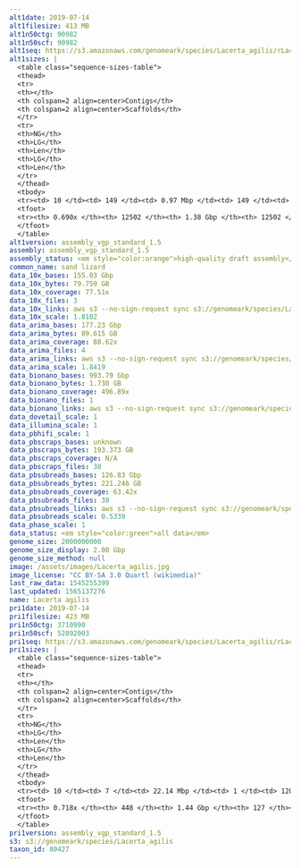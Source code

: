 ```yaml
---
alt1date: 2019-07-14
alt1filesize: 413 MB
alt1n50ctg: 90982
alt1n50scf: 90982
alt1seq: https://s3.amazonaws.com/genomeark/species/Lacerta_agilis/rLacAgi1/assembly_vgp_standard_1.5/rLacAgi1.alt.asm.20190714.fasta.gz
alt1sizes: |
  <table class="sequence-sizes-table">
  <thead>
  <tr>
  <th></th>
  <th colspan=2 align=center>Contigs</th>
  <th colspan=2 align=center>Scaffolds</th>
  </tr>
  <tr>
  <th>NG</th>
  <th>LG</th>
  <th>Len</th>
  <th>LG</th>
  <th>Len</th>
  </tr>
  </thead>
  <tbody>
  <tr><td> 10 </td><td> 149 </td><td> 0.97 Mbp </td><td> 149 </td><td> 0.97 Mbp </td></tr>  <tr><td> 20 </td><td> 407 </td><td> 0.63 Mbp </td><td> 407 </td><td> 0.63 Mbp </td></tr>  <tr><td> 30 </td><td> 792 </td><td> 0.43 Mbp </td><td> 792 </td><td> 0.43 Mbp </td></tr>  <tr><td> 40 </td><td> 1383 </td><td> 0.25 Mbp </td><td> 1383 </td><td> 0.25 Mbp </td></tr>  <tr style="background-color:#cccccc;"><td> 50 </td><td> 2731 </td><td> 90.98 Kbp </td><td> 2731 </td><td> 90.98 Kbp </td></tr>  <tr><td> 60 </td><td> 6040 </td><td> 43.69 Kbp </td><td> 6040 </td><td> 43.69 Kbp </td></tr>  <tr><td> 70 </td><td> - </td><td> - </td><td> - </td><td> - </td></tr>  <tr><td> 80 </td><td> - </td><td> - </td><td> - </td><td> - </td></tr>  <tr><td> 90 </td><td> - </td><td> - </td><td> - </td><td> - </td></tr>  <tr><td> 100 </td><td> - </td><td> - </td><td> - </td><td> - </td></tr>  </tbody>
  <tfoot>
  <tr><th> 0.690x </th><th> 12502 </th><th> 1.38 Gbp </th><th> 12502 </th><th> 1.38 Gbp </th></tr>
  </tfoot>
  </table>
alt1version: assembly_vgp_standard_1.5
assembly: assembly_vgp_standard_1.5
assembly_status: <em style="color:orange">high-quality draft assembly</em>
common_name: sand lizard
data_10x_bases: 155.03 Gbp
data_10x_bytes: 79.759 GB
data_10x_coverage: 77.51x
data_10x_files: 3
data_10x_links: aws s3 --no-sign-request sync s3://genomeark/species/Lacerta_agilis/rLacAgi1/genomic_data/10x/ .<br>
data_10x_scale: 1.8102
data_arima_bases: 177.23 Gbp
data_arima_bytes: 89.615 GB
data_arima_coverage: 88.62x
data_arima_files: 4
data_arima_links: aws s3 --no-sign-request sync s3://genomeark/species/Lacerta_agilis/rLacAgi1/genomic_data/arima/ .<br>
data_arima_scale: 1.8419
data_bionano_bases: 993.79 Gbp
data_bionano_bytes: 1.730 GB
data_bionano_coverage: 496.89x
data_bionano_files: 1
data_bionano_links: aws s3 --no-sign-request sync s3://genomeark/species/Lacerta_agilis/rLacAgi1/genomic_data/bionano/ .<br>
data_dovetail_scale: 1
data_illumina_scale: 1
data_pbhifi_scale: 1
data_pbscraps_bases: unknown
data_pbscraps_bytes: 193.373 GB
data_pbscraps_coverage: N/A
data_pbscraps_files: 38
data_pbsubreads_bases: 126.83 Gbp
data_pbsubreads_bytes: 221.246 GB
data_pbsubreads_coverage: 63.42x
data_pbsubreads_files: 38
data_pbsubreads_links: aws s3 --no-sign-request sync s3://genomeark/species/Lacerta_agilis/rLacAgi1/genomic_data/pacbio/ . --exclude "*scraps.bam* --exclude "*ccs.bam*"<br>
data_pbsubreads_scale: 0.5339
data_phase_scale: 1
data_status: <em style="color:green">all data</em>
genome_size: 2000000000
genome_size_display: 2.00 Gbp
genome_size_method: null
image: /assets/images/Lacerta_agilis.jpg
image_license: "CC BY-SA 3.0 Quartl (wikimedia)"
last_raw_data: 1545255399
last_updated: 1565137276
name: Lacerta agilis
pri1date: 2019-07-14
pri1filesize: 423 MB
pri1n50ctg: 3710990
pri1n50scf: 52092003
pri1seq: https://s3.amazonaws.com/genomeark/species/Lacerta_agilis/rLacAgi1/assembly_vgp_standard_1.5/rLacAgi1.pri.asm.20190714.fasta.gz
pri1sizes: |
  <table class="sequence-sizes-table">
  <thead>
  <tr>
  <th></th>
  <th colspan=2 align=center>Contigs</th>
  <th colspan=2 align=center>Scaffolds</th>
  </tr>
  <tr>
  <th>NG</th>
  <th>LG</th>
  <th>Len</th>
  <th>LG</th>
  <th>Len</th>
  </tr>
  </thead>
  <tbody>
  <tr><td> 10 </td><td> 7 </td><td> 22.14 Mbp </td><td> 1 </td><td> 120.91 Mbp </td></tr>  <tr><td> 20 </td><td> 20 </td><td> 11.79 Mbp </td><td> 3 </td><td> 92.42 Mbp </td></tr>  <tr><td> 30 </td><td> 42 </td><td> 7.59 Mbp </td><td> 5 </td><td> 79.99 Mbp </td></tr>  <tr><td> 40 </td><td> 72 </td><td> 5.73 Mbp </td><td> 8 </td><td> 60.99 Mbp </td></tr>  <tr style="background-color:#cccccc;"><td> 50 </td><td> 114 </td><td style="background-color:#88ff88;"> 3.71 Mbp </td><td> 11 </td><td style="background-color:#88ff88;"> 52.09 Mbp </td></tr>  <tr><td> 60 </td><td> 181 </td><td> 2.31 Mbp </td><td> 16 </td><td> 40.02 Mbp </td></tr>  <tr><td> 70 </td><td> 305 </td><td> 0.88 Mbp </td><td> 30 </td><td> 4.62 Mbp </td></tr>  <tr><td> 80 </td><td> - </td><td> - </td><td> - </td><td> - </td></tr>  <tr><td> 90 </td><td> - </td><td> - </td><td> - </td><td> - </td></tr>  <tr><td> 100 </td><td> - </td><td> - </td><td> - </td><td> - </td></tr>  </tbody>
  <tfoot>
  <tr><th> 0.718x </th><th> 448 </th><th> 1.44 Gbp </th><th> 127 </th><th> 1.47 Gbp </th></tr>
  </tfoot>
  </table>
pri1version: assembly_vgp_standard_1.5
s3: s3://genomeark/species/Lacerta_agilis
taxon_id: 80427
---
```

